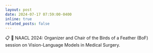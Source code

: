 ```yaml
---
layout: post
date: 2024-07-17 07:59:00-0400
inline: true
related_posts: false
---
```


📋 🎤 NAACL 2024: Organizer and Chair of the Birds of a Feather (BoF) session on Vision-Language Models in Medical Surgery.
